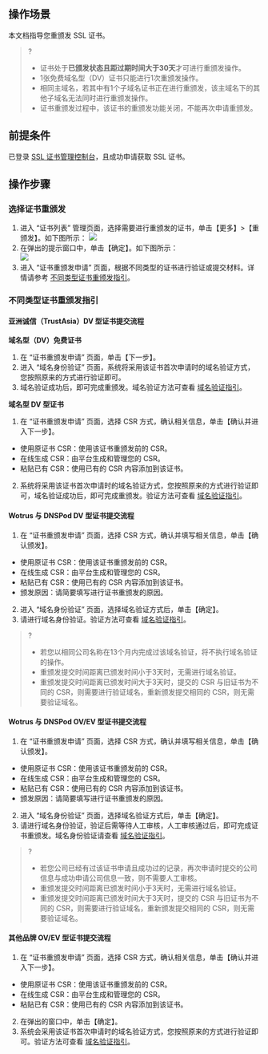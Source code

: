 ## 操作场景  
本文档指导您重颁发 SSL 证书。

>?
>- 证书处于**已颁发状态且距过期时间大于30天**才可进行重颁发操作。
>- 1张免费域名型（DV）证书只能进行1次重颁发操作。
>-  相同主域名，若其中有1个子域名证书正在进行重颁发，该主域名下的其他子域名无法同时进行重颁发操作。
>-  证书重颁发过程中，该证书的重颁发功能关闭，不能再次申请重颁发。

## 前提条件  
已登录 [SSL 证书管理控制台](https://console.cloud.tencent.com/ssl)，且成功申请获取 SSL 证书。

## 操作步骤
### 选择证书重颁发
1. 进入 “证书列表” 管理页面，选择需要进行重颁发的证书，单击【更多】>【重颁发】。如下图所示：
![](https://main.qcloudimg.com/raw/547a300d88112bfcb039321f3aac3be0.png)
2. 在弹出的提示窗口中，单击【确定】。如下图所示：  
![](https://main.qcloudimg.com/raw/dcffc9884db213c9804522c7efafcd83.png)
3. 进入 “证书重颁发申请” 页面，根据不同类型的证书进行验证或提交材料。详情请参考 [不同类型证书重颁发指引](#issue)。


<span id="issue"></span>
### 不同类型证书重颁发指引
#### 亚洲诚信（TrustAsia）DV 型证书提交流程
**域名型（DV）免费证书**
1. 在 “证书重颁发申请” 页面，单击【下一步】。
2. 进入 “域名身份验证” 页面，系统将采用该证书首次申请时的域名验证方式，您按照原来的方式进行验证即可。
3. 域名验证成功后，即可完成重颁发。域名验证方法可查看 [域名验证指引](https://cloud.tencent.com/document/product/400/4142)。

**域名型 DV 型证书**
1. 在 “证书重颁发申请” 页面，选择 CSR 方式，确认相关信息，单击【确认并进入下一步】。
  - 使用原证书 CSR：使用该证书重颁发前的 CSR。
  - 在线生成 CSR：由平台生成和管理您的 CSR。
  - 粘贴已有 CSR：使用已有的 CSR 内容添加到该证书。
2. 系统将采用该证书首次申请时的域名验证方式，您按照原来的方式进行验证即可，域名验证成功后，即可完成重颁发。验证方法可查看 [域名验证指引](https://cloud.tencent.com/document/product/400/4142)。

#### Wotrus 与 DNSPod DV 型证书提交流程
1. 在 “证书重颁发申请” 页面，选择 CSR 方式，确认并填写相关信息，单击【确认颁发】。
  - 使用原证书 CSR：使用该证书重颁发前的 CSR。
 - 在线生成 CSR：由平台生成和管理您的 CSR。
 - 粘贴已有 CSR：使用已有的 CSR 内容添加到该证书。
 - 颁发原因：请简要填写进行证书重颁发的原因。
2. 进入 “域名身份验证” 页面，选择域名验证方式后，单击【确定】。
3. 请进行域名身份验证。验证方法可查看 [域名验证指引](https://cloud.tencent.com/document/product/400/4142)。

>?
>- 若您以相同公司名称在13个月内完成过该域名验证，将不执行域名验证的操作。
>- 重颁发提交时间距离已颁发时间小于3天时，无需进行域名验证。
>- 重颁发提交时间距离已颁发时间大于3天时，提交的 CSR 与旧证书为不同的 CSR，则需要进行验证域名，重新颁发提交相同的 CSR，则无需要验证域名。

#### Wotrus 与 DNSPod OV/EV 型证书提交流程
1. 在 “证书重颁发申请” 页面，选择 CSR 方式，确认并填写相关信息，单击【确认颁发】。
 - 使用原证书 CSR：使用该证书重颁发前的 CSR。
 - 在线生成 CSR：由平台生成和管理您的 CSR。
 - 粘贴已有 CSR：使用已有的 CSR 内容添加到该证书。
 - 颁发原因：请简要填写进行证书重颁发的原因。
2. 进入 “域名身份验证” 页面，选择域名验证方式后，单击【确定】。
3. 请进行域名身份验证，验证后需等待人工审核，人工审核通过后，即可完成证书重颁发。域名身份验证请查看 [域名验证指引](https://cloud.tencent.com/document/product/400/4142)。

>?
>- 若您公司已经有过该证书申请且成功过的记录，再次申请时提交的公司信息与成功申请公司信息一致，则不需要人工审核。
>- 重颁发提交时间距离已颁发时间小于3天时，无需进行域名验证。
>- 重颁发提交时间距离已颁发时间大于3天时，提交的 CSR 与旧证书为不同的 CSR，则需要进行验证域名，重新颁发提交相同的 CSR，则无需要验证域名。


#### 其他品牌 OV/EV 型证书提交流程
1. 在 “证书重颁发申请” 页面，选择 CSR 方式，确认相关信息，单击【确认并进入下一步】。
  - 使用原证书 CSR：使用该证书重颁发前的 CSR。
 - 在线生成 CSR：由平台生成和管理您的 CSR。
 - 粘贴已有 CSR：使用已有的 CSR 内容添加到该证书。
2. 在弹出的窗口中，单击【确定】。
3. 系统会采用该证书首次申请时的域名验证方式，您按照原来的方式进行验证即可。验证方法可查看 [域名验证指引](https://cloud.tencent.com/document/product/400/4142)。



